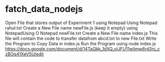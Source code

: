 # fatch_data_nodejs
Open File that stores output of Experiment 1 using Notepad Using Notepad rahul.txt
Create a New File name newFile.js (keep it empty) using NotepadUsing O Notepad newFile.txt
Create a New File name index.js This file will contain the code to transfer datafrom abcd.txt to new File.txt
Write the Program to Copy Data in index.js
Run the Program using node index.js
https://docs.google.com/document/d/14TaQkk_1dXQ_ylJFU11wlimw6rd3ni_czBOq41XeV5U/edit
